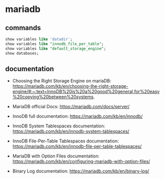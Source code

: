 # mariadb

##  commands

```sql
show variables like 'datadir';
show variables like "innodb_file_per_table";
show variables like "default_storage_engine";
show databases;
```

## documentation

- Choosing the Right Storage Engine on mariaDB:
https://mariadb.com/kb/en/choosing-the-right-storage-engine/#:~:text=InnoDB%20is%20a%20good%20general,for%20easy%20copying%20between%20systems.


- MariaDB official Docs:
https://mariadb.com/docs/server/


- InnoDB full documentation:
https://mariadb.com/kb/en/innodb/


- InnoDB System Tablespaces documentation:
https://mariadb.com/kb/en/innodb-system-tablespaces/


- InnoDB File-Per-Table Tablespaces documentation:
https://mariadb.com/kb/en/innodb-file-per-table-tablespaces/


- MariaDB with Option Files documentation:
https://mariadb.com/kb/en/configuring-mariadb-with-option-files/


- Binary Log documentation:
https://mariadb.com/kb/en/binary-log/